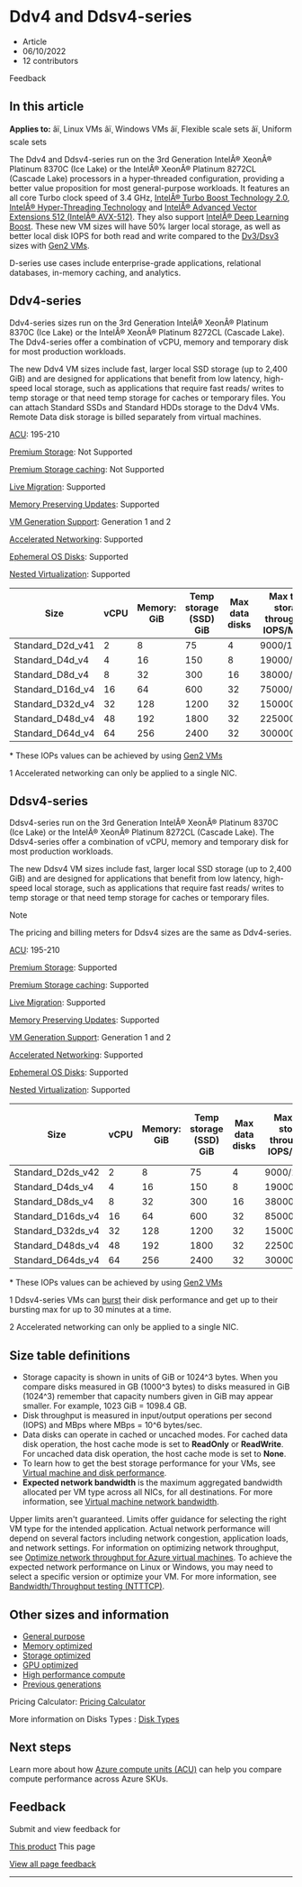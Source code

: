 # Ddv4 and Ddsv4-series

* Article
* 06/10/2022
* 12 contributors

Feedback

## In this article

**Applies to:** âï¸ Linux VMs âï¸ Windows VMs âï¸ Flexible scale sets âï¸ Uniform scale sets

The Ddv4 and Ddsv4-series run on the 3rd Generation IntelÂ® XeonÂ® Platinum 8370C (Ice Lake) or the IntelÂ® XeonÂ® Platinum 8272CL (Cascade Lake) processors in a hyper-threaded configuration, providing a better value proposition for most general-purpose workloads. It features an all core Turbo clock speed of 3.4 GHz, [IntelÂ® Turbo Boost Technology 2.0](https://www.intel.com/content/www/us/en/architecture-and-technology/turbo-boost/turbo-boost-technology.html), [IntelÂ® Hyper-Threading Technology](https://www.intel.com/content/www/us/en/architecture-and-technology/hyper-threading/hyper-threading-technology.html) and [IntelÂ® Advanced Vector Extensions 512 (IntelÂ® AVX-512)](https://www.intel.com/content/www/us/en/architecture-and-technology/avx-512-overview.html). They also support [IntelÂ® Deep Learning Boost](https://software.intel.com/content/www/us/en/develop/topics/ai/deep-learning-boost.html). These new VM sizes will have 50% larger local storage, as well as better local disk IOPS for both read and write compared to the [Dv3/Dsv3](dv3-dsv3-series) sizes with [Gen2 VMs](generation-2).

D-series use cases include enterprise-grade applications, relational databases, in-memory caching, and analytics.

## Ddv4-series

Ddv4-series sizes run on the 3rd Generation IntelÂ® XeonÂ® Platinum 8370C (Ice Lake) or the IntelÂ® XeonÂ® Platinum 8272CL (Cascade Lake). The Ddv4-series offer a combination of vCPU, memory and temporary disk for most production workloads.

The new Ddv4 VM sizes include fast, larger local SSD storage (up to 2,400 GiB) and are designed for applications that benefit from low latency, high-speed local storage, such as applications that require fast reads/ writes to temp storage or that need temp storage for caches or temporary files. You can attach Standard SSDs and Standard HDDs storage to the Ddv4 VMs. Remote Data disk storage is billed separately from virtual machines.

[ACU](acu): 195-210  

[Premium Storage](premium-storage-performance): Not Supported  

[Premium Storage caching](premium-storage-performance): Not Supported  

[Live Migration](maintenance-and-updates): Supported  

[Memory Preserving Updates](maintenance-and-updates): Supported  

[VM Generation Support](generation-2): Generation 1 and 2  

[Accelerated Networking](../virtual-network/create-vm-accelerated-networking-cli): Supported  

[Ephemeral OS Disks](ephemeral-os-disks): Supported   

[Nested Virtualization](/en-us/virtualization/hyper-v-on-windows/user-guide/nested-virtualization): Supported   

| Size | vCPU | Memory: GiB | Temp storage (SSD) GiB | Max data disks | Max temp storage throughput: IOPS/MBps\* | Max NICs | Expected network bandwidth (Mbps) |
| --- | --- | --- | --- | --- | --- | --- | --- |
| Standard\_D2d\_v41 | 2 | 8 | 75 | 4 | 9000/125 | 2 | 5000 |
| Standard\_D4d\_v4 | 4 | 16 | 150 | 8 | 19000/250 | 2 | 10000 |
| Standard\_D8d\_v4 | 8 | 32 | 300 | 16 | 38000/500 | 4 | 12500 |
| Standard\_D16d\_v4 | 16 | 64 | 600 | 32 | 75000/1000 | 8 | 12500 |
| Standard\_D32d\_v4 | 32 | 128 | 1200 | 32 | 150000/2000 | 8 | 16000 |
| Standard\_D48d\_v4 | 48 | 192 | 1800 | 32 | 225000/3000 | 8 | 24000 |
| Standard\_D64d\_v4 | 64 | 256 | 2400 | 32 | 300000/4000 | 8 | 30000 |

\* These IOPs values can be achieved by using [Gen2 VMs](generation-2)  

1 Accelerated networking can only be applied to a single NIC.

## Ddsv4-series

Ddsv4-series run on the 3rd Generation IntelÂ® XeonÂ® Platinum 8370C (Ice Lake) or the IntelÂ® XeonÂ® Platinum 8272CL (Cascade Lake). The Ddsv4-series offer a combination of vCPU, memory and temporary disk for most production workloads.

The new Ddsv4 VM sizes include fast, larger local SSD storage (up to 2,400 GiB) and are designed for applications that benefit from low latency, high-speed local storage, such as applications that require fast reads/ writes to temp storage or that need temp storage for caches or temporary files.

Note

The pricing and billing meters for Ddsv4 sizes are the same as Ddv4-series.

[ACU](acu): 195-210  

[Premium Storage](premium-storage-performance): Supported  

[Premium Storage caching](premium-storage-performance): Supported  

[Live Migration](maintenance-and-updates): Supported  

[Memory Preserving Updates](maintenance-and-updates): Supported  

[VM Generation Support](generation-2): Generation 1 and 2  

[Accelerated Networking](../virtual-network/create-vm-accelerated-networking-cli): Supported  

[Ephemeral OS Disks](ephemeral-os-disks): Supported   

[Nested Virtualization](/en-us/virtualization/hyper-v-on-windows/user-guide/nested-virtualization): Supported   

| Size | vCPU | Memory: GiB | Temp storage (SSD) GiB | Max data disks | Max temp storage throughput: IOPS/MBps\* | Max uncached disk throughput: IOPS/MBps | Max burst uncached disk throughput: IOPS/MBps1 | Max NICs | Expected network bandwidth (Mbps) |
| --- | --- | --- | --- | --- | --- | --- | --- | --- | --- |
| Standard\_D2ds\_v42 | 2 | 8 | 75 | 4 | 9000/125 | 3200/48 | 4000/200 | 2 | 5000 |
| Standard\_D4ds\_v4 | 4 | 16 | 150 | 8 | 19000/250 | 6400/96 | 8000/200 | 2 | 10000 |
| Standard\_D8ds\_v4 | 8 | 32 | 300 | 16 | 38000/500 | 12800/192 | 16000/400 | 4 | 12500 |
| Standard\_D16ds\_v4 | 16 | 64 | 600 | 32 | 85000/1000 | 25600/384 | 32000/800 | 8 | 12500 |
| Standard\_D32ds\_v4 | 32 | 128 | 1200 | 32 | 150000/2000 | 51200/768 | 64000/1600 | 8 | 16000 |
| Standard\_D48ds\_v4 | 48 | 192 | 1800 | 32 | 225000/3000 | 76800/1152 | 80000/2000 | 8 | 24000 |
| Standard\_D64ds\_v4 | 64 | 256 | 2400 | 32 | 300000/4000 | 80000/1200 | 80000/2000 | 8 | 30000 |

\* These IOPs values can be achieved by using [Gen2 VMs](generation-2)  

1 Ddsv4-series VMs can [burst](disk-bursting) their disk performance and get up to their bursting max for up to 30 minutes at a time.  

2 Accelerated networking can only be applied to a single NIC.

## Size table definitions

* Storage capacity is shown in units of GiB or 1024^3 bytes. When you compare disks measured in GB (1000^3 bytes) to disks measured in GiB (1024^3) remember that capacity numbers given in GiB may appear smaller. For example, 1023 GiB = 1098.4 GB.
* Disk throughput is measured in input/output operations per second (IOPS) and MBps where MBps = 10^6 bytes/sec.
* Data disks can operate in cached or uncached modes. For cached data disk operation, the host cache mode is set to **ReadOnly** or **ReadWrite**. For uncached data disk operation, the host cache mode is set to **None**.
* To learn how to get the best storage performance for your VMs, see [Virtual machine and disk performance](disks-performance).
* **Expected network bandwidth** is the maximum aggregated bandwidth allocated per VM type across all NICs, for all destinations. For more information, see [Virtual machine network bandwidth](../virtual-network/virtual-machine-network-throughput).

Upper limits aren't guaranteed. Limits offer guidance for selecting the right VM type for the intended application. Actual network performance will depend on several factors including network congestion, application loads, and network settings. For information on optimizing network throughput, see [Optimize network throughput for Azure virtual machines](../virtual-network/virtual-network-optimize-network-bandwidth). To achieve the expected network performance on Linux or Windows, you may need to select a specific version or optimize your VM. For more information, see [Bandwidth/Throughput testing (NTTTCP)](../virtual-network/virtual-network-bandwidth-testing).

## Other sizes and information

* [General purpose](sizes-general)
* [Memory optimized](sizes-memory)
* [Storage optimized](sizes-storage)
* [GPU optimized](sizes-gpu)
* [High performance compute](sizes-hpc)
* [Previous generations](sizes-previous-gen)

Pricing Calculator: [Pricing Calculator](https://azure.microsoft.com/pricing/calculator/)

More information on Disks Types : [Disk Types](disks-types#ultra-disks)

## Next steps

Learn more about how [Azure compute units (ACU)](acu) can help you compare compute performance across Azure SKUs.

## Feedback

Submit and view feedback for

[This product](https://feedback.azure.com/d365community/forum/ec2f1827-be25-ec11-b6e6-000d3a4f0f1c)
This page

[View all page feedback](https://github.com/MicrosoftDocs/azure-docs/issues)

---
